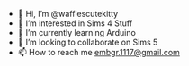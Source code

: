 - 👋 Hi, I’m @wafflescutekitty
- 👀 I’m interested in Sims 4 Stuff
- 🌱 I’m currently learning Arduino
- 💞️ I’m looking to collaborate on Sims 5
- 📫 How to reach me embgr.1117@gmail.com

<!---
wafflescutekitty/wafflescutekitty is a ✨ special ✨ repository because its `README.md` (this file) appears on your GitHub profile.
You can click the Preview link to take a look at your changes.
--->
